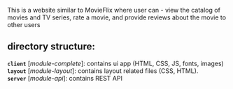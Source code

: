 This is a website similar to MovieFlix where user can - view the catalog of movies and TV series, rate a movie, and provide reviews about the movie to other users

## directory structure:

**`client`** [*module-complete*]: contains ui app (HTML, CSS, JS, fonts, images)   
**`layout`** [*module-layout*]: contains layout related files (CSS, HTML).     
**`server`** [*module-api*]: contains REST API
